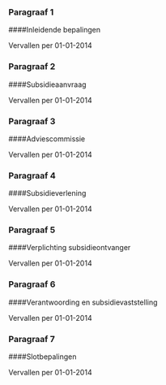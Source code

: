 <meta http-equiv='Content-Type' content='text/html; charset=utf-8' />

### Paragraaf  1  

####Inleidende bepalingen

Vervallen per 01-01-2014 

### Paragraaf  2  

####Subsidieaanvraag

Vervallen per 01-01-2014 

### Paragraaf  3  

####Adviescommissie

Vervallen per 01-01-2014 

### Paragraaf  4  

####Subsidieverlening

Vervallen per 01-01-2014 

### Paragraaf  5  

####Verplichting subsidieontvanger

Vervallen per 01-01-2014 

### Paragraaf  6  

####Verantwoording en subsidievaststelling

Vervallen per 01-01-2014 

### Paragraaf  7  

####Slotbepalingen

Vervallen per 01-01-2014 

